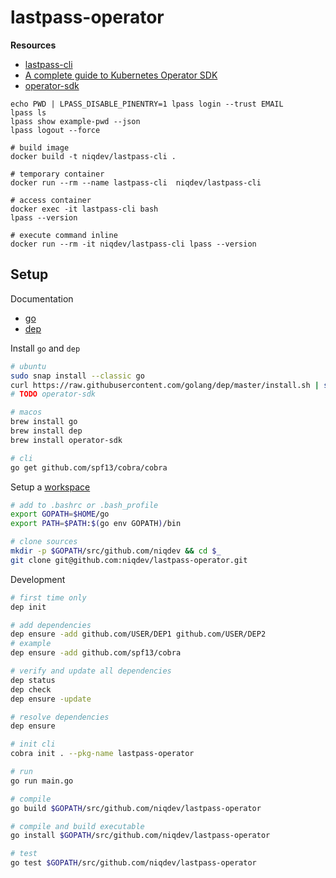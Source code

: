 # lastpass-operator

**Resources**

* [lastpass-cli](https://github.com/lastpass/lastpass-cli)
* [A complete guide to Kubernetes Operator SDK](https://banzaicloud.com/blog/operator-sdk)
* [operator-sdk](https://github.com/operator-framework/operator-sdk)

```
echo PWD | LPASS_DISABLE_PINENTRY=1 lpass login --trust EMAIL
lpass ls
lpass show example-pwd --json
lpass logout --force
```

```
# build image
docker build -t niqdev/lastpass-cli .

# temporary container
docker run --rm --name lastpass-cli  niqdev/lastpass-cli

# access container
docker exec -it lastpass-cli bash
lpass --version

# execute command inline
docker run --rm -it niqdev/lastpass-cli lpass --version
```

## Setup

Documentation
* [go](https://golang.org/doc)
* [dep](https://golang.github.io/dep/docs/introduction.html)

Install `go` and `dep`
```bash
# ubuntu
sudo snap install --classic go
curl https://raw.githubusercontent.com/golang/dep/master/install.sh | sh
# TODO operator-sdk

# macos
brew install go
brew install dep
brew install operator-sdk

# cli
go get github.com/spf13/cobra/cobra
```

Setup a [workspace](https://golang.org/doc/code.html#Workspaces)
```bash
# add to .bashrc or .bash_profile
export GOPATH=$HOME/go
export PATH=$PATH:$(go env GOPATH)/bin

# clone sources
mkdir -p $GOPATH/src/github.com/niqdev && cd $_
git clone git@github.com:niqdev/lastpass-operator.git
```

Development
```bash
# first time only
dep init

# add dependencies
dep ensure -add github.com/USER/DEP1 github.com/USER/DEP2
# example
dep ensure -add github.com/spf13/cobra

# verify and update all dependencies
dep status
dep check
dep ensure -update

# resolve dependencies
dep ensure

# init cli
cobra init . --pkg-name lastpass-operator

# run
go run main.go

# compile
go build $GOPATH/src/github.com/niqdev/lastpass-operator

# compile and build executable
go install $GOPATH/src/github.com/niqdev/lastpass-operator

# test
go test $GOPATH/src/github.com/niqdev/lastpass-operator
```
